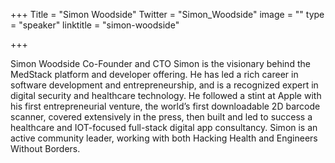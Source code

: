 +++
Title = "Simon Woodside"
Twitter = "Simon_Woodside"
image = ""
type = "speaker"
linktitle = "simon-woodside"

+++

Simon Woodside Co-Founder and CTO Simon is the visionary behind the MedStack platform and developer offering. He has led a rich career in software development and entrepreneurship, and is a recognized expert in digital security and healthcare technology. He followed a stint at Apple with his first entrepreneurial venture, the world’s first downloadable 2D barcode scanner, covered extensively in the press, then built and led to success a healthcare and IOT-focused full-stack digital app consultancy. Simon is an active community leader, working with both Hacking Health and Engineers Without Borders.